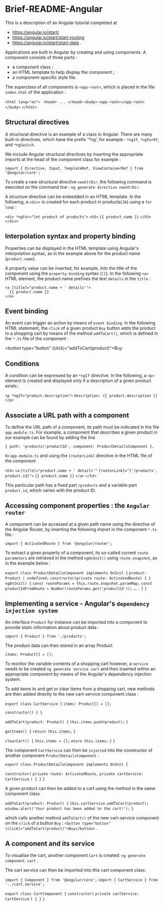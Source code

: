 # Brief-README-Angular

This is a description of an Angular tutorial completed at
- https://angular.io/start/
- https://angular.io/start/start-routing
- https://angular.io/start/start-data .

Applications are built in Angular by creating and using components.
A component consists of three parts :
- a component class ;
- an HTML template to help display the component ;
- a component-specific style file.

The superclass of all components is `<app-root>`, which is placed in the file `index.html` of the application :

`<html lang="en">`
 ` <head> ... </head>`
    `<body>`
     	`<app-root></app-root>`
   ` </body>`
`</html>`


Structural directives
----------------------------

A structural directive is an example of a class in Angular. There are many built-in directives, which have the prefix '*ng', for example :
`*ngIf`, `*ngForOf`, and `*ngSwitch`.

We include Angular structural directives by inserting the appropriate imports at the head of the component class for example :

`import { Directive, Input, TemplateRef, ViewContainerRef } from '@angular/core';`

To create a new structural directive `newStrDir`, the following command is executed on the command line :
`ng generate directive newStrDir`.

A structure directive can be embedded in an HTML template. In the following, a `<div>` is created for each product in products(.ts) using a `for loop` :

`<div *ngFor="let product of products">`
  `<h3>`
      `{{ product.name }}`
  `</h3>`
`</div>`


Interpolation syntax and property binding
-----------------------------------------------------------

Properties can be displayed in the HTML template using Angular's interpolation syntax, as in the example above for the product name (`product.name`).

A property value can be inserted, for example, into the title of the component using the `property-binding` syntax (`[]`). In the following `<a>` HTML element, the product name prefixes the text `details` in the `title` :

    <a [title]="product.name + ' details'">
      {{ product.name }}
    </a>


Event binding
-------------------

An event can trigger an action by means of `event binding`. In the following HTML statement, the `click` of a given product `Buy` button adds the product to a shopping cart by means of the method `addToCart()`, which is defined in the `*.ts` file of the component :

  <button type="button" (click)="addToCart(product)">Buy</button>


Conditions
---------------

A condition can be expressed by an `*ngIf` directive. In the following, a `<p>` element is created and displayed only if a description of a given product exists : 

  `<p *ngIf="product.description">`
    `Description: {{ product.description }}`
  `</p>`


Associate a URL path with a component
--------------------------------------------------------

To define the URL path of a component, its path must be indicated in the file
`app.module.ts`.
For example, a component that describes a given product in our example can be found by adding the line

`{ path: 'products/:productId', component: ProductDetailsComponent },`

to `app.module.ts` and using the `[routerLink]` directive in the HTML file of the component

  `<h3>`
    `<a`
      `[title]="product.name + ' details'"`
      `[routerLink]="['/products', product.id]">`
      `{{ product.name }}`
    `</a>`
  `</h3>`
  
This particular path has a fixed part `/products` and a variable part `product.id`, which varies with the product ID.


Accessing component properties : the `Angular router`
----------------------------------------------------------------------------

A component can be accessed at a given path name using the directive of the Angular Router, by inserting the following import in the component `*.ts` file :

`import { ActivatedRoute } from '@angular/router';`

To extract a given property of a component, its so-called current `route parameters` are retrieved in the method `ngOnInit()` using `route.snapshot`, as in the example below :

`export class ProductDetailsComponent implements OnInit {`
  `product: Product | undefined;`
  `constructor(private route: ActivatedRoute) { }`
  `ngOnInit() {`
  	`const routeParams = this.route.snapshot.paramMap;`
  	`const productIdFromRoute = Number(routeParams.get('productId'));`
	`…..`
   `}`
`}`



Implementing a service -  Angular's `dependency injection system`
--------------------------------------------------------------------------------------------

An interface `Product` for instance can be imported into a component to provide static information about product data :

`import { Product } from './products';`

The product data can then stored in an array Product

`items: Product[] = [];`

To monitor the variable contents of a shopping cart however, a `service` needs to be created 
`ng generate service cart`
and then inserted within an appropriate component by means of the  Angular's dependency injection system. 

To add items to and get or clear items from a shopping cart, new methods are then added directly to the new cart-service component class : 

`export class CartService {`
  `items: Product[] = [];`  
  
  `constructor() { }`
  
  `addToCart(product: Product) {`
    `this.items.push(product);`
  `}`

  `getItems() {`
    `return this.items;`
  `}`

  `clearCart() {`
    `this.items = [];`
    `eturn this.items;`
  `}`
`}`

The component `CartService` can then be `injected` into the constructor of another component `ProductDetailsComponent` :

`export class ProductDetailsComponent implements OnInit {`

  `constructor(`
    `private route: ActivatedRoute,`
    `private cartService: CartService`
  `) { }`
`}`

A given product can then be added to a cart using the method in the same component class

  `addToCart(product: Product) {`
    `this.cartService.addToCart(product);`
    `window.alert('Your product has been added to the cart!');`
  `}`

which calls another method `addToCart()` of the new cart-service component on the `click` of a button `Buy` :
  `<button type="button" (click)="addToCart(product)">Buy</button>` .


A component and its service
---------------------------

To visualise the cart, another component `Cart` is created:
`ng generate component cart` .

The cart service can then be imported into this cart component class:

`import { Component } from '@angular/core';`
`import { CartService } from '../cart.service';`

`export class CartComponent {`
  `constructor(`
    `private cartService: CartService`
  `) { }`
`}`